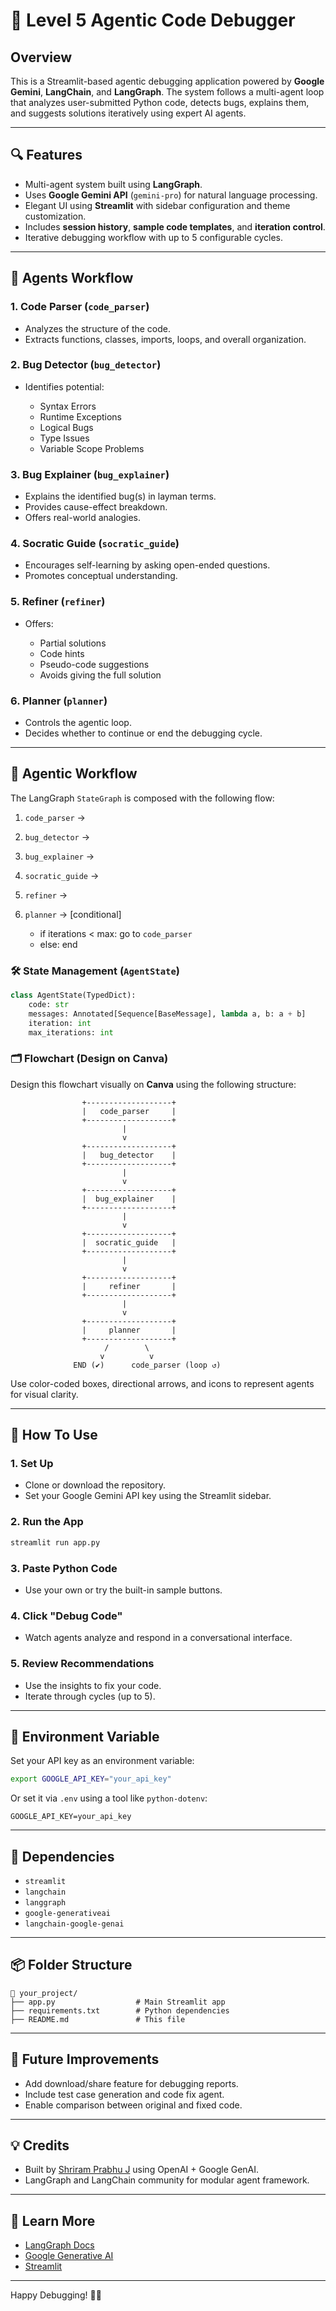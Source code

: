 # 🤖 Level 5 Agentic Code Debugger

## Overview

This is a Streamlit-based agentic debugging application powered by **Google Gemini**, **LangChain**, and **LangGraph**. The system follows a multi-agent loop that analyzes user-submitted Python code, detects bugs, explains them, and suggests solutions iteratively using expert AI agents.

---

## 🔍 Features

* Multi-agent system built using **LangGraph**.
* Uses **Google Gemini API** (`gemini-pro`) for natural language processing.
* Elegant UI using **Streamlit** with sidebar configuration and theme customization.
* Includes **session history**, **sample code templates**, and **iteration control**.
* Iterative debugging workflow with up to 5 configurable cycles.

---

## 🧠 Agents Workflow

### 1. **Code Parser (`code_parser`)**

* Analyzes the structure of the code.
* Extracts functions, classes, imports, loops, and overall organization.

### 2. **Bug Detector (`bug_detector`)**

* Identifies potential:

  * Syntax Errors
  * Runtime Exceptions
  * Logical Bugs
  * Type Issues
  * Variable Scope Problems

### 3. **Bug Explainer (`bug_explainer`)**

* Explains the identified bug(s) in layman terms.
* Provides cause-effect breakdown.
* Offers real-world analogies.

### 4. **Socratic Guide (`socratic_guide`)**

* Encourages self-learning by asking open-ended questions.
* Promotes conceptual understanding.

### 5. **Refiner (`refiner`)**

* Offers:

  * Partial solutions
  * Code hints
  * Pseudo-code suggestions
  * Avoids giving the full solution

### 6. **Planner (`planner`)**

* Controls the agentic loop.
* Decides whether to continue or end the debugging cycle.

---

## 🔄 Agentic Workflow

The LangGraph `StateGraph` is composed with the following flow:

1. `code_parser` →
2. `bug_detector` →
3. `bug_explainer` →
4. `socratic_guide` →
5. `refiner` →
6. `planner` → \[conditional]

   * if iterations < max: go to `code_parser`
   * else: end

### 🛠️ State Management (`AgentState`)

```python
class AgentState(TypedDict):
    code: str
    messages: Annotated[Sequence[BaseMessage], lambda a, b: a + b]
    iteration: int
    max_iterations: int
```

### 🗂️ Flowchart (Design on Canva)

Design this flowchart visually on **Canva** using the following structure:

```plaintext
                +-------------------+
                |   code_parser     |
                +-------------------+
                         |
                         v
                +-------------------+
                |   bug_detector    |
                +-------------------+
                         |
                         v
                +-------------------+
                |  bug_explainer    |
                +-------------------+
                         |
                         v
                +-------------------+
                |  socratic_guide   |
                +-------------------+
                         |
                         v
                +-------------------+
                |     refiner       |
                +-------------------+
                         |
                         v
                +-------------------+
                |     planner       |
                +-------------------+
                     /        \
                    v          v
              END (✔)      code_parser (loop ↺)
```

Use color-coded boxes, directional arrows, and icons to represent agents for visual clarity.

---

## 🚀 How To Use

### 1. Set Up

* Clone or download the repository.
* Set your Google Gemini API key using the Streamlit sidebar.

### 2. Run the App

```bash
streamlit run app.py
```

### 3. Paste Python Code

* Use your own or try the built-in sample buttons.

### 4. Click "Debug Code"

* Watch agents analyze and respond in a conversational interface.

### 5. Review Recommendations

* Use the insights to fix your code.
* Iterate through cycles (up to 5).

---


## 🔐 Environment Variable

Set your API key as an environment variable:

```bash
export GOOGLE_API_KEY="your_api_key"
```

Or set it via `.env` using a tool like `python-dotenv`:

```env
GOOGLE_API_KEY=your_api_key
```

---

## 🧩 Dependencies

* `streamlit`
* `langchain`
* `langgraph`
* `google-generativeai`
* `langchain-google-genai`

---

## 📦 Folder Structure

```
📁 your_project/
├── app.py                  # Main Streamlit app
├── requirements.txt        # Python dependencies
├── README.md               # This file
```

---

## 📌 Future Improvements

* Add download/share feature for debugging reports.
* Include test case generation and code fix agent.
* Enable comparison between original and fixed code.

---

## 💡 Credits

* Built by [Shriram Prabhu J](https://www.linkedin.com/in/shriramprabhu-j-snsinstitution/) using OpenAI + Google GenAI.
* LangGraph and LangChain community for modular agent framework.

---


## 🧠 Learn More

* [LangGraph Docs](https://docs.langgraph.dev/)
* [Google Generative AI](https://ai.google.dev/)
* [Streamlit](https://streamlit.io/)

---

Happy Debugging! 🐛✨
